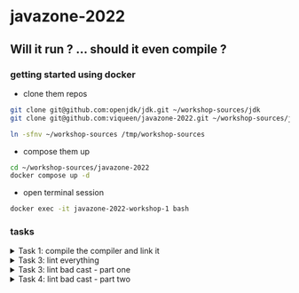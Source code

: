 # javazone-2022

## Will it run ? ... should it even compile ?

### getting started using docker

- clone them repos

```bash
git clone git@github.com:openjdk/jdk.git ~/workshop-sources/jdk
git clone git@github.com:viqueen/javazone-2022.git ~/workshop-sources/javazone-2022

ln -sfnv ~/workshop-sources /tmp/workshop-sources
```

- compose them up

```bash
cd ~/workshop-sources/javazone-2022
docker compose up -d
```

- open terminal session

```bash
docker exec -it javazone-2022-workshop-1 bash
```

### tasks

<details>
<summary>Task 1: compile the compiler and link it</summary>
<p>

in the container terminal session

- build it
```bash
cd /tmp/workshop-sources/jdk
bash configure
# if you are using IntelliJ IDEA
bash bin/idea.sh 
# if you are using VSCode
make vscode-project

make jdk
```

- link it
```bash
jenv add build/linux-x86_64-server-release/jdk
```

- test it on our maven project 
```bash
cd /tmp/workshop-sources/javazone-2022
mvn compile -P lint-all # should fail build with redundant cast error
mvn compile -P lint-everything # should fail build with error: invalid flag: -Xlint:everything

mvn compile exec:java # see runtime errors in action
```

</p>
</details>

<details>
<summary>Task 3: lint everything</summary>
<p>

- add a new lint option "everything" that operates the same as "all"

</p>
</details>

<details>
<summary>Task 3: lint bad cast - part one</summary>
<p>

- add a new lint option "bad-cast" that always emits a warning when enabled

</p>
</details>

<details>
<summary>Task 4: lint bad cast - part two</summary>
<p>

- update "bad-cast" to inspect cast chain for incompatibilities

</p>
</details>

